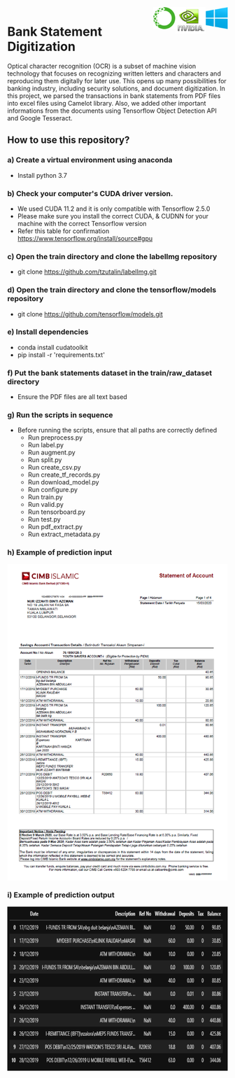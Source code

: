 <div style="text-align:right"><img src="./references/windows.png" width="50" height="50" align="right"/></div>
<div style="text-align:right"><img src="./references/cuda.png" width="70" height="60" align="right"/></div>
<div style="text-align:right"><img src="./references/anaconda.png" width="50" height="50" align="right"/></div>

# Bank Statement Digitization
Optical character recognition (OCR) is a subset of machine vision technology that focuses on recognizing written letters and characters and reproducing them digitally for later use. This opens up many possibilities for banking industry, including security solutions, and document digitization. In this project, we parsed the transactions in bank statements from PDF files into excel files using Camelot library. Also, we added other important informations from the documents using Tensorflow Object Detection API and Google Tesseract.

## How to use this repository?
### <b>a) Create a virtual environment using anaconda</b>
  - Install python 3.7

### <b>b) Check your computer's CUDA driver version.</b>
  - We used CUDA 11.2 and it is only compatible with Tensorflow 2.5.0
  - Please make sure you install the correct CUDA, & CUDNN for your machine with the correct Tensorflow version
  - Refer this table for confirmation https://www.tensorflow.org/install/source#gpu
  
### <b>c) Open the train directory and clone the labelImg repository</b>
  - git clone https://github.com/tzutalin/labelImg.git
  
### <b>d) Open the train directory and clone the tensorflow/models repository</b>
  - git clone https://github.com/tensorflow/models.git
  
### <b>e) Install dependencies</b>
  - conda install cudatoolkit
  - pip install -r 'requirements.txt'

### <b>f) Put the bank statements dataset in the train/raw_dataset directory</b>
  - Ensure the PDF files are all text based
  
### <b>g) Run the scripts in sequence</b>
  - Before running the scripts, ensure that all paths are correctly defined
    - Run preprocess.py
    - Run label.py
    - Run augment.py
    - Run split.py
    - Run create_csv.py
    - Run create_tf_records.py
    - Run download_model.py
    - Run configure.py
    - Run train.py
    - Run valid.py
    - Run tensorboard.py
    - Run test.py
    - Run pdf_extract.py
    - Run extract_metadata.py

### <b>h) Example of prediction input</b>

<img src="./references/cimb.PNG" align="center"/>

### <b>i) Example of prediction output</b>

<img src="./references/output_cimb.PNG" width="750" height="375" align="center"/>

